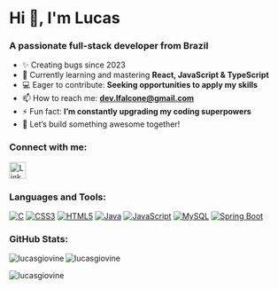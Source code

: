 # Hi 👋, I'm Lucas

### A passionate full-stack developer from Brazil

- ✨ Creating bugs since 2023
- 🌱 Currently learning and mastering **React, JavaScript & TypeScript**
- 💻 Eager to contribute: **Seeking opportunities to apply my skills**
- 📫 How to reach me: **dev.lfalcone@gmail.com**
- ⚡ Fun fact: **I’m constantly upgrading my coding superpowers**
- 🚀 Let’s build something awesome together!

### Connect with me:
<a href="https://www.linkedin.com/in/lucas-falcone-408a37272/" target="_blank">
  <img src="https://raw.githubusercontent.com/rahuldkjain/github-profile-readme-generator/master/src/images/icons/Social/linked-in-alt.svg" alt="LinkedIn" width="30" height="30"/>
</a>

### Languages and Tools:
[![C](https://img.shields.io/badge/C-00599C?style=for-the-badge&logo=c&logoColor=white)](https://www.cprogramming.com/)
[![CSS3](https://img.shields.io/badge/CSS3-1572B6?style=for-the-badge&logo=css3&logoColor=white)](https://www.w3schools.com/css/)
[![HTML5](https://img.shields.io/badge/HTML5-E34F26?style=for-the-badge&logo=html5&logoColor=white)](https://www.w3.org/html/)
[![Java](https://img.shields.io/badge/Java-007396?style=for-the-badge&logo=java&logoColor=white)](https://www.java.com)
[![JavaScript](https://img.shields.io/badge/JavaScript-F7DF1E?style=for-the-badge&logo=javascript&logoColor=black)](https://developer.mozilla.org/en-US/docs/Web/JavaScript)
[![MySQL](https://img.shields.io/badge/MySQL-4479A1?style=for-the-badge&logo=mysql&logoColor=white)](https://www.mysql.com/)
[![Spring Boot](https://img.shields.io/badge/Spring_Boot-6DB33F?style=for-the-badge&logo=spring-boot&logoColor=white)](https://spring.io/)

### GitHub Stats:
<p>
  <img align="left" src="https://github-readme-stats.vercel.app/api/top-langs?username=lucasgiovine&show_icons=true&locale=en&layout=compact&theme=dark" alt="lucasgiovine" />
</p>

<p>
  <img align="center" src="https://github-readme-stats.vercel.app/api?username=lucasgiovine&show_icons=true&locale=en&theme=dark" alt="lucasgiovine" />
</p>

<p>
  <img align="center" src="https://github-readme-streak-stats.herokuapp.com/?user=lucasgiovine&theme=dark" alt="lucasgiovine" />
</p>
